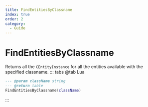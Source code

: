 ```yaml
---
title: FindEntitiesByClassname
index: true
order: 2
category:
  - Guide
---
```


# FindEntitiesByClassname
Returns all the `CEntityInstance` for all the entities available with the specified classname.
::: tabs
@tab Lua
```lua
--- @param className string
--- @return table
FindEntitiesByClassname(className)
```

:::